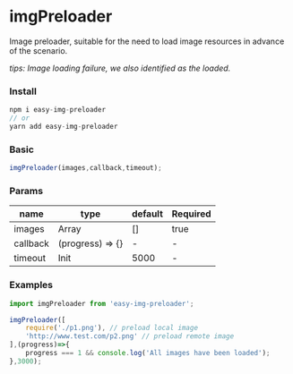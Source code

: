 # imgPreloader
Image preloader, suitable for the need to load image resources in advance of the scenario.  

*tips: Image loading failure, we also identified as the loaded.*

### Install
```javascript
npm i easy-img-preloader
// or
yarn add easy-img-preloader
```

### Basic
```javascript
imgPreloader(images,callback,timeout);
```

### Params

| name     | type             | default | Required |
| -------- | ---------------- | ------- | -------- |
| images   | Array            | []      | true     |
| callback | (progress) => {} | -       | -        |
| timeout  | Init             | 5000    | -        |

### Examples

```javascript
import imgPreloader from 'easy-img-preloader';

imgPreloader([
    require('./p1.png'), // preload local image
    'http://www.test.com/p2.png' // preload remote image
],(progress)=>{
    progress === 1 && console.log('All images have been loaded');
},3000);
```

